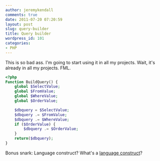 ```yaml
---
author: jeremykendall
comments: true
date: 2011-07-20 07:20:59
layout: post
slug: query-builder
title: Query builder
wordpress_id: 101
categories:
- PHP
---
```


This is so bad ass.  I'm going to start using it in all my projects.  Wait, it's already in all my projects.  FML.

```php
<?php 
Function BuildQuery() {
    global $SelectValue;
    global $FromValue;
    global $WhereValue;
    global $OrderValue;

    $dbquery = $SelectValue;
    $dbquery .= $FromValue;
    $dbquery .= $WhereValue;
    if ($OrderValue) {
        $dbquery .= $OrderValue;
    }
    return($dbquery);
}
``` 

Bonus snark: Language construct?  What's a [language construct](http://php.net/manual/en/function.return.php)?
